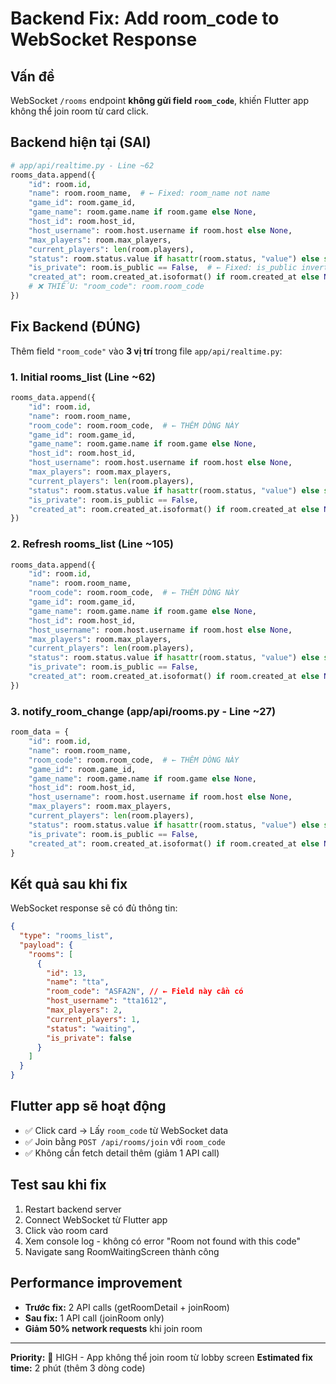 # Backend Fix: Add room_code to WebSocket Response

## Vấn đề

WebSocket `/rooms` endpoint **không gửi field `room_code`**, khiến Flutter app không thể join room từ card click.

## Backend hiện tại (SAI)

```python
# app/api/realtime.py - Line ~62
rooms_data.append({
    "id": room.id,
    "name": room.room_name,  # ← Fixed: room_name not name
    "game_id": room.game_id,
    "game_name": room.game.name if room.game else None,
    "host_id": room.host_id,
    "host_username": room.host.username if room.host else None,
    "max_players": room.max_players,
    "current_players": len(room.players),
    "status": room.status.value if hasattr(room.status, "value") else str(room.status),
    "is_private": room.is_public == False,  # ← Fixed: is_public inverted
    "created_at": room.created_at.isoformat() if room.created_at else None,
    # ❌ THIẾU: "room_code": room.room_code
})
```

## Fix Backend (ĐÚNG)

Thêm field `"room_code"` vào **3 vị trí** trong file `app/api/realtime.py`:

### 1. Initial rooms_list (Line ~62)

```python
rooms_data.append({
    "id": room.id,
    "name": room.room_name,
    "room_code": room.room_code,  # ← THÊM DÒNG NÀY
    "game_id": room.game_id,
    "game_name": room.game.name if room.game else None,
    "host_id": room.host_id,
    "host_username": room.host.username if room.host else None,
    "max_players": room.max_players,
    "current_players": len(room.players),
    "status": room.status.value if hasattr(room.status, "value") else str(room.status),
    "is_private": room.is_public == False,
    "created_at": room.created_at.isoformat() if room.created_at else None,
})
```

### 2. Refresh rooms_list (Line ~105)

```python
rooms_data.append({
    "id": room.id,
    "name": room.room_name,
    "room_code": room.room_code,  # ← THÊM DÒNG NÀY
    "game_id": room.game_id,
    "game_name": room.game.name if room.game else None,
    "host_id": room.host_id,
    "host_username": room.host.username if room.host else None,
    "max_players": room.max_players,
    "current_players": len(room.players),
    "status": room.status.value if hasattr(room.status, "value") else str(room.status),
    "is_private": room.is_public == False,
    "created_at": room.created_at.isoformat() if room.created_at else None,
})
```

### 3. notify_room_change (app/api/rooms.py - Line ~27)

```python
room_data = {
    "id": room.id,
    "name": room.room_name,
    "room_code": room.room_code,  # ← THÊM DÒNG NÀY
    "game_id": room.game_id,
    "game_name": room.game.name if room.game else None,
    "host_id": room.host_id,
    "host_username": room.host.username if room.host else None,
    "max_players": room.max_players,
    "current_players": len(room.players),
    "status": room.status.value if hasattr(room.status, "value") else str(room.status),
    "is_private": room.is_public == False,
    "created_at": room.created_at.isoformat() if room.created_at else None,
}
```

## Kết quả sau khi fix

WebSocket response sẽ có đủ thông tin:

```json
{
  "type": "rooms_list",
  "payload": {
    "rooms": [
      {
        "id": 13,
        "name": "tta",
        "room_code": "ASFA2N", // ← Field này cần có
        "host_username": "tta1612",
        "max_players": 2,
        "current_players": 1,
        "status": "waiting",
        "is_private": false
      }
    ]
  }
}
```

## Flutter app sẽ hoạt động

- ✅ Click card → Lấy `room_code` từ WebSocket data
- ✅ Join bằng `POST /api/rooms/join` với `room_code`
- ✅ Không cần fetch detail thêm (giảm 1 API call)

## Test sau khi fix

1. Restart backend server
2. Connect WebSocket từ Flutter app
3. Click vào room card
4. Xem console log - không có error "Room not found with this code"
5. Navigate sang RoomWaitingScreen thành công

## Performance improvement

- **Trước fix:** 2 API calls (getRoomDetail + joinRoom)
- **Sau fix:** 1 API call (joinRoom only)
- **Giảm 50% network requests** khi join room

---

**Priority:** 🔴 HIGH - App không thể join room từ lobby screen
**Estimated fix time:** 2 phút (thêm 3 dòng code)
